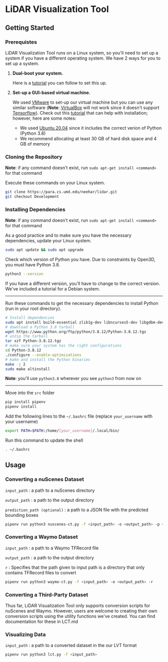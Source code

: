 # LiDAR Visualization Tool

## Getting Started
### Prerequistes
LiDAR Visualization Tool runs on a Linux system, so you'll need to set up a system if you have a different operating system.
We have 2 ways for you to set up a system.
1. **Dual-boot your system.**
    
    Here is a [tutorial](https://linuxconfig.org/how-to-install-ubuntu-20-04-alongside-windows-10-dual-boot) you can follow to set this up.
2. **Set-up a GUI-based virtual machine.**

    We used [VMware](https://www.vmware.com/) to set-up our virtual machine but you can use any similar software (**Note**: [VirtualBox](https://www.virtualbox.org/) will not work since it doesn't support [Tensorflow](https://www.tensorflow.org/)). 
    Check out this [tutorial](https://unixcop.com/how-to-install-ubuntu-21-04-on-vmware-workstation-pro/) that can help with installation; however, here are some notes:
    * We used [Ubuntu 20.04](https://releases.ubuntu.com/20.04/) since it includes the correct verion of Python (Python 3.8)
    * We recommend allocating at least 30 GB of hard disk space and 4 GB of memory

### Cloning the Repository
**Note**: if any command doesn't exist, run `sudo apt-get install <command>` for that command

Execute these commands on your Linux system.
```sh
git clone https://para.cs.umd.edu/neehar/lidar.git
git checkout Development
```

### Installing Dependencies
**Note**: if any command doesn't exist, run `sudo apt-get install <command>` for that command

As a good practice and to make sure you have the necessary dependencies, update your Linux system.
```sh
sudo apt update && sudo apt upgrade
```

Check which version of Python you have. Due to constraints by Open3D, you must have Python 3.8. 

```sh
python3 --version
```

If you have a different version, you'll have to change to the correct version. We've included a tutorial for a Debian system.

---
Run these commands to get the necessary dependencies to install Python (run in your root directory).
```sh
# Install dependencies
sudo apt install build-essential zlib1g-dev libncurses5-dev libgdbm-dev libnss3-dev libssl-dev libsqlite3-dev libreadline-dev libffi-dev curl libbz2-dev
# download a Python 3.8 tarball
wget https://www.python.org/ftp/python/3.8.12/Python-3.8.12.tgz
# unzip the tarball
tar xzf Python-3.8.12.tgz
# make sure your system has the right configurations
cd Python-3.8.12
./configure --enable-optimizations
# make and install the Python binaries
make -j 2
sudo make altinstall
```
**Note**: you'll use `python3.8` wherever you see `python3` from now on

---

Move into the `src` folder
```sh
pip install pipenv
pipenv install
```
Add the following lines to the `~/.bashrc` file (replace `your_username` with your username)
```sh
export PATH=$PATH:/home/[your_username]/.local/bin/
```
Run this command to update the shell
```sh
. ~/.bashrc
```

## Usage
### Converting a nuScenes Dataset
`input_path` : a path to a nuScenes directory

`output_path` : a path to the output directory

`prediction_path (optional)` : a path to a JSON file with the predicted bounding boxes

```sh
pipenv run python3 nuscenes-ct.py -f <input_path> -o <output_path> -p <prediction_path>
```

### Converting a Waymo Dataset
`input_path` : a path to a Waymo TFRecord file

`output_path` : a path to the output directory

`r` : Specifies that the path given to input path is a directory that only contains TFRecord files to convert

```sh
pipenv run python3 waymo-ct.py -f <input_path> -o <output_path> -r
```

### Converting a Third-Party Dataset
Thus far, LiDAR Visualization Tool only supports conversion scripts for nuScenes and Waymo. However, users are welcome to creating their own conversion scripts using the utility functions we've created. You can find documentation for these in LCT.md

### Visualizing Data
`input_path` : a path to a converted dataset in the our LVT format
```sh
pipenv run python3 lct.py -f <input_path>
```